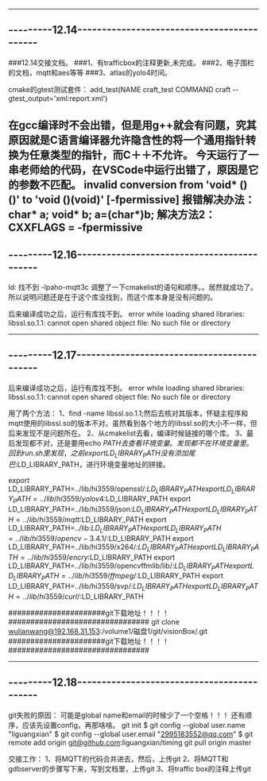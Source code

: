 ---------------------------------------------------------
---------12.14-------------------------------------------
---------------------------------------------------------
###12.14交接文档。
###1、有trafficbox的注释更新,未完成。
###2、电子围栏的文档，mqtt和aes等等
###3、atlas的yolo4时间。

cmake的gtest测试套件：
add_test(NAME craft_test
         COMMAND craft --gtest_output='xml:report.xml')

在gcc编译时不会出错，但是用g++就会有问题，究其原因就是C语言编译器允许隐含性的将一个通用指针转换为任意类型的指针，而C＋＋不允许。
今天运行了一串老师给的代码，在VSCode中运行出错了，原因是它的参数不匹配。
invalid conversion from 'void* ()()' to 'void ()(void)' [-fpermissive]
报错解决办法：
char* a;
void* b;
a=(char*)b;
解决方法2：CXXFLAGS = -fpermissive 
---------------------------------------------------------
---------12.16-------------------------------------------
---------------------------------------------------------
ld: 找不到 -lpaho-mqtt3c
调整了一下cmakelist的语句和顺序。。居然就成功了。
所以说明问题还是在于这个库没找到，而这个库本身是没有问题的。

后来编译成功之后，运行有库找不到。
error while loading shared libraries: libssl.so.1.1: cannot open shared object file: No such file or directory

---------------------------------------------------------
---------12.17-------------------------------------------
---------------------------------------------------------
后来编译成功之后，运行有库找不到。
error while loading shared libraries: libssl.so.1.1: cannot open shared object file: No such file or directory

用了两个方法：
1、find -name libssl.so.1.1;然后去核对其版本，怀疑主程序和mqtt使用的libssl.so的版本不对。虽然看到各个地方的libssl.so的大小不一样，但后来发现不是问题所在。
2、从cmakelist去看，编译时候链接的哪个库。
3、最后发现都不对，还是要用echo $PATH 去查看环境变量。发现都不在环境变量里。
回到run.sh里发现，之前export LD_LIBRARY_PATH没有添加尾巴:$LD_LIBRARY_PATH，进行环境变量地址的拼接。


export LD_LIBRARY_PATH=../lib/hi3559/openssl/:$LD_LIBRARY_PATH
export LD_LIBRARY_PATH=../lib/hi3559/yolov4:$LD_LIBRARY_PATH
export LD_LIBRARY_PATH=../lib/hi3559/json:$LD_LIBRARY_PATH
export LD_LIBRARY_PATH=../lib/hi3559/mqtt:$LD_LIBRARY_PATH
export LD_LIBRARY_PATH=../lib:$LD_LIBRARY_PATH
export LD_LIBRARY_PATH=../lib/hi3559/opencv-3.4.1/:$LD_LIBRARY_PATH
export LD_LIBRARY_PATH=../lib/hi3559/x264/:$LD_LIBRARY_PATH
export LD_LIBRARY_PATH=../lib/hi3559/encry:$LD_LIBRARY_PATH
export LD_LIBRARY_PATH=../lib/hi3559/opencvffmlib/lib/:$LD_LIBRARY_PATH
export LD_LIBRARY_PATH=../lib/hi3559/ffmpeg/:$LD_LIBRARY_PATH
export LD_LIBRARY_PATH=../lib/hi3559/svp/:$LD_LIBRARY_PATH
export LD_LIBRARY_PATH=../lib/hi3559/curl/:$LD_LIBRARY_PATH


######################git下载地址！！！！################################
git clone wulianwang@192.168.31.153:/volume1/磁盘1/git/visionBox/.git
######################git下载地址！！！！################################



---------------------------------------------------------
---------12.18-------------------------------------------
---------------------------------------------------------
git失败的原因：
可能是global name和email的时候少了一个空格！！！
还有顺序，应该先设置config，再那啥啥。
git init
$ git config --global user.name "liguangxian"
$ git config --global user.email "2995183552@qq.com"
$ git remote add origin git@github.com:liguangxian/timing 
git pull origin master


交接工作：
1、将MQTT的代码合并进去，然后，上传git
2、将MQTT和gdbserver的步骤写下来，写到文档里，上传git
3、将traffic box的注释上传git





















